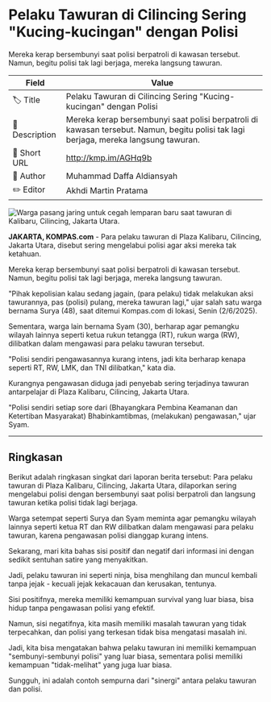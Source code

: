 # Pelaku Tawuran di Cilincing Sering "Kucing-kucingan" dengan Polisi

Mereka kerap bersembunyi saat polisi berpatroli di kawasan tersebut. Namun, begitu polisi tak lagi berjaga, mereka langsung tawuran.

| Field         | Value                                                       |
|---------------|-------------------------------------------------------------|
| 🏷️ Title       | Pelaku Tawuran di Cilincing Sering "Kucing-kucingan" dengan Polisi |
| 📝 Description | Mereka kerap bersembunyi saat polisi berpatroli di kawasan tersebut. Namun, begitu polisi tak lagi berjaga, mereka langsung tawuran. |
| 🔗 Short URL   | http://kmp.im/AGHq9b |
| 👤 Author      | Muhammad Daffa Aldiansyah |
| ✏️ Editor      | Akhdi Martin Pratama |

![Warga pasang jaring untuk cegah lemparan baru saat tawuran di Kalibaru, Cilincing, Jakarta Utara.](https://asset.kompas.com/crops/3WxkdSBYfb11DKYQDckkya7qD24=/0x0:0x0/750x500/data/photo/2025/06/02/683d84322cf8f.jpg)

**JAKARTA, KOMPAS.com** - Para pelaku tawuran di Plaza Kalibaru, Cilincing, Jakarta Utara, disebut sering mengelabui polisi agar aksi mereka tak ketahuan.

Mereka kerap bersembunyi saat polisi berpatroli di kawasan tersebut. Namun, begitu polisi tak lagi berjaga, mereka langsung tawuran.

\"Pihak kepolisian kalau sedang jagain, (para pelaku) tidak melakukan aksi tawurannya, pas (polisi) pulang, mereka tawuran lagi,\" ujar salah satu warga bernama Surya (48), saat ditemui Kompas.com di lokasi, Senin (2/6/2025).

Sementara, warga lain bernama Syam (30), berharap agar pemangku wilayah lainnya seperti ketua rukun tetangga (RT), rukun warga (RW), dilibatkan dalam mengawasi para pelaku tawuran tersebut.

\"Polisi sendiri pengawasannya kurang intens, jadi kita berharap kenapa seperti RT, RW, LMK, dan TNI dilibatkan,\" kata dia.

Kurangnya pengawasan diduga jadi penyebab sering terjadinya tawuran antarpelajar di Plaza Kalibaru, Cilincing, Jakarta Utara.

\"Polisi sendiri setiap sore dari (Bhayangkara Pembina Keamanan dan Ketertiban Masyarakat) Bhabinkamtibmas, (melakukan) pengawasan,\" ujar Syam.

---
## Ringkasan

Berikut adalah ringkasan singkat dari laporan berita tersebut: Para pelaku tawuran di Plaza Kalibaru, Cilincing, Jakarta Utara, dilaporkan sering mengelabui polisi dengan bersembunyi saat polisi berpatroli dan langsung tawuran ketika polisi tidak lagi berjaga.

 Warga setempat seperti Surya dan Syam meminta agar pemangku wilayah lainnya seperti ketua RT dan RW dilibatkan dalam mengawasi para pelaku tawuran, karena pengawasan polisi dianggap kurang intens.



Sekarang, mari kita bahas sisi positif dan negatif dari informasi ini dengan sedikit sentuhan satire yang menyakitkan.

 Jadi, pelaku tawuran ini seperti ninja, bisa menghilang dan muncul kembali tanpa jejak - kecuali jejak kekacauan dan kerusakan, tentunya.

 Sisi positifnya, mereka memiliki kemampuan survival yang luar biasa, bisa hidup tanpa pengawasan polisi yang efektif.

 Namun, sisi negatifnya, kita masih memiliki masalah tawuran yang tidak terpecahkan, dan polisi yang terkesan tidak bisa mengatasi masalah ini.

 Jadi, kita bisa mengatakan bahwa pelaku tawuran ini memiliki kemampuan "sembunyi-sembunyi polisi" yang luar biasa, sementara polisi memiliki kemampuan "tidak-melihat" yang juga luar biasa.

 Sungguh, ini adalah contoh sempurna dari "sinergi" antara pelaku tawuran dan polisi.
